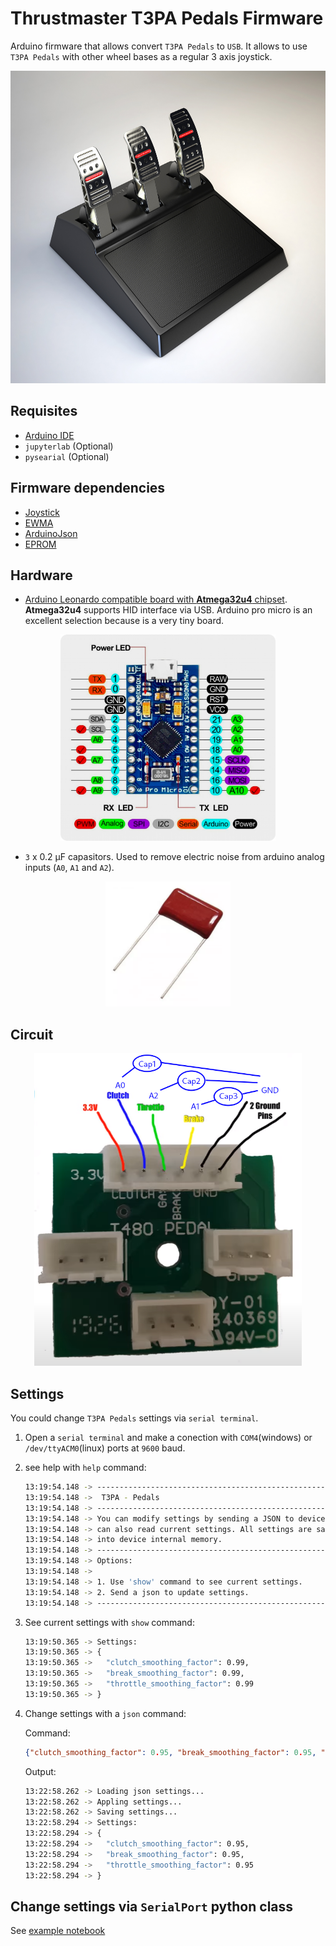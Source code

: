 # Thrustmaster T3PA Pedals Firmware

Arduino firmware that allows convert `T3PA Pedals` to `USB`. It allows to use `T3PA Pedals` with other wheel bases as a regular 3 axis joystick.


<p align="center">
  <img src="https://github.com/adrianmarino/t3pa-pedals/blob/master/images/T3PA-Pedals.jpg?raw=true"  height="500" />
</p>



## Requisites

* [Arduino IDE](https://www.arduino.cc/en/software)
* `jupyterlab` (Optional)
* `pysearial` (Optional)

## Firmware dependencies

- [Joystick](https://github.com/gmarty2000-ARDUINO/arduino-JOYSTICK)
- [EWMA](https://github.com/jonnieZG/EWMA)
- [ArduinoJson](https://github.com/bblanchon/ArduinoJson)
- [EPROM](https://docs.arduino.cc/learn/built-in-libraries/eeprom/)


## Hardware

* [Arduino Leonardo compatible board with **Atmega32u4** chipset](https://protosupplies.com/product/pro-micro-5v-16mhz/). **Atmega32u4** supports HID interface via USB. Arduino pro micro is an excellent selection because is a very tiny board.


<p align="center">
  <img src="https://github.com/adrianmarino/t3pa-pedals/blob/master/images/arduino-pro-micro-board.png?raw=true"  height="330" />
</p>

* `3` x 0.2 µF capasitors. Used to remove electric noise from arduino analog inputs (`A0`, `A1` and `A2`).


<p align="center">
  <img src="https://github.com/adrianmarino/t3pa-pedals/blob/master/images/capasitor.webp?raw=true"  height="200" />
</p>


## Circuit

<p align="center">
  <img src="https://github.com/adrianmarino/t3pa-pedals/blob/master/images/Pedal-Circuit.png?raw=true"  height="500" />
</p>


## Settings

You could change `T3PA Pedals` settings via `serial terminal`.

1. Open a `serial terminal` and make a conection with `COM4`(windows) or `/dev/ttyACM0`(linux) ports at `9600` baud.

2. see help with `help` command:

    ```bash
    13:19:54.148 -> -----------------------------------------------------------
    13:19:54.148 ->  T3PA - Pedals
    13:19:54.148 -> -----------------------------------------------------------
    13:19:54.148 -> You can modify settings by sending a JSON to device. You
    13:19:54.148 -> can also read current settings. All settings are saved
    13:19:54.148 -> into device internal memory.
    13:19:54.148 -> -----------------------------------------------------------
    13:19:54.148 -> Options:
    13:19:54.148 -> 
    13:19:54.148 -> 1. Use 'show' command to see current settings.
    13:19:54.148 -> 2. Send a json to update settings.
    13:19:54.148 -> -----------------------------------------------------------
    ```

3. See current settings with `show` command:

    ```bash
    13:19:50.365 -> Settings:
    13:19:50.365 -> {
    13:19:50.365 ->   "clutch_smoothing_factor": 0.99,
    13:19:50.365 ->   "break_smoothing_factor": 0.99,
    13:19:50.365 ->   "throttle_smoothing_factor": 0.99
    13:19:50.365 -> }
    ```


4. Change settings with a `json` command:

    Command:
    ```json
    {"clutch_smoothing_factor": 0.95, "break_smoothing_factor": 0.95, "throttle_smoothing_factor": 0.95}
    ```

    Output:
    
    ```bash
    13:22:58.262 -> Loading json settings...
    13:22:58.262 -> Appling settings...
    13:22:58.262 -> Saving settings...
    13:22:58.294 -> Settings:
    13:22:58.294 -> {
    13:22:58.294 ->   "clutch_smoothing_factor": 0.95,
    13:22:58.294 ->   "break_smoothing_factor": 0.95,
    13:22:58.294 ->   "throttle_smoothing_factor": 0.95
    13:22:58.294 -> }
    ```


## Change settings via `SerialPort` python class

See [example notebook](https://github.com/adrianmarino/t3pa-pedals/blob/master/notebook.ipynb)
